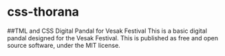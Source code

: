 # css-thorana
##TML and CSS Digital Pandal for Vesak Festival
This is a basic digital pandal designed for the Vesak Festival. This is published as free and open source software, under the MIT license.
